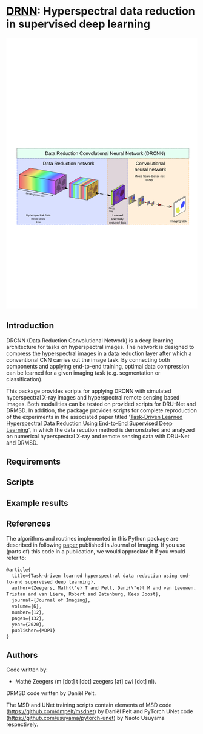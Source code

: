 # <a href="https://www.mdpi.com/2313-433X/6/12/132" style="color: black;">DRNN</a>: Hyperspectral data reduction in supervised deep learning

   <p align="center">
   <img src="./images/GraphicalAbstractv3.svg">
    </p>
    
## Introduction

DRCNN (Data Reduction Convolutional Network) is a deep learning architecture for tasks on hyperspectral images. The network is designed to compress the hyperspectral images in a data reduction layer after which a conventional CNN carries out the image task. By connecting both components and applying end-to-end training, optimal data compression can be learned for a given imaging task (e.g. segmentation or classification).

This package provides scripts for applying DRCNN with simulated hyperspectral X-ray images and hyperspectral remote sensing based images. Both modailities can be tested on provided scripts for DRU-Net and DRMSD. In addition, the package provides scripts for complete reproduction of the experiments in the associated paper titled '[Task-Driven Learned Hyperspectral Data Reduction Using End-to-End Supervised Deep Learning](https://www.mdpi.com/2313-433X/6/12/132)', in which the data recution method is demonstrated and analyzed on numerical hyperspectral X-ray and remote sensing data with DRU-Net and DRMSD.

## Requirements

## Scripts

## Example results

## References

The algorithms and routines implemented in this Python package are described in following [paper](https://www.mdpi.com/2313-433X/6/12/132) published in Journal of Imaging. If you use (parts of) this code in a publication, we would appreciate it if you would refer to:

```
@article{
  title={Task-driven learned hyperspectral data reduction using end-to-end supervised deep learning},
  author={Zeegers, Math{\'e} T and Pelt, Dani{\"e}l M and van Leeuwen, Tristan and van Liere, Robert and Batenburg, Kees Joost},
  journal={Journal of Imaging},
  volume={6},
  number={12},
  pages={132},
  year={2020},
  publisher={MDPI}
}
```

## Authors

Code written by:
- Mathé Zeegers (m [dot] t [dot] zeegers [at] cwi [dot] nl).

DRMSD code written by Daniël Pelt. 

The MSD and UNet training scripts contain elements of MSD code (https://github.com/dmpelt/msdnet) by Daniël Pelt and PyTorch UNet code (https://github.com/usuyama/pytorch-unet) by Naoto Usuyama respectively.
